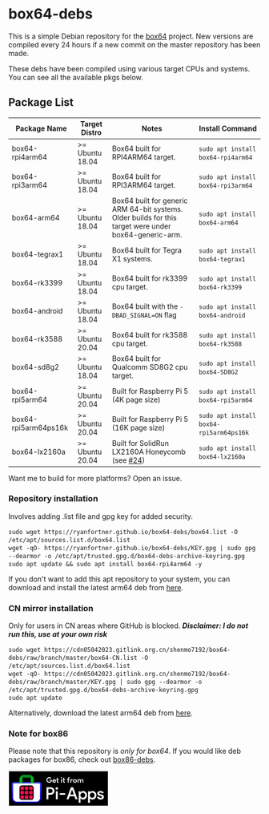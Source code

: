 # box64-debs

This is a simple Debian repository for the [box64](https://github.com/ptitSeb/box64) project. New versions are compiled every 24 hours if a new commit on the master repository has been made.

These debs have been compiled using various target CPUs and systems. You can see all the available pkgs below.

## Package List
Package Name | Target Distro | Notes | Install Command |
------------ | ------------- | ------------- | ------------- |
| box64-rpi4arm64 | >= Ubuntu 18.04 | Box64 built for RPI4ARM64 target. | `sudo apt install box64-rpi4arm64` |
| box64-rpi3arm64 | >= Ubuntu 18.04 | Box64 built for RPI3ARM64 target. | `sudo apt install box64-rpi3arm64` |
| box64-arm64 | >= Ubuntu 18.04 | Box64 built for generic ARM 64-bit systems. Older builds for this target were under box64-generic-arm. | `sudo apt install box64-arm64` |
| box64-tegrax1 | >= Ubuntu 18.04 | Box64 built for Tegra X1 systems. | `sudo apt install box64-tegrax1` |
| box64-rk3399 | >= Ubuntu 18.04 | Box64 built for rk3399 cpu target. | `sudo apt install box64-rk3399` |
| box64-android | >= Ubuntu 18.04 | Box64 built with the `-DBAD_SIGNAL=ON` flag | `sudo apt install box64-android` |
| box64-rk3588 | >= Ubuntu 20.04 | Box64 built for rk3588 cpu target. | `sudo apt install box64-rk3588` |
| box64-sd8g2   | >= Ubuntu 18.04 | Box64 built for Qualcomm SD8G2 cpu target.  | `sudo apt install box64-SD8G2`   |
| box64-rpi5arm64 | >= Ubuntu 20.04 | Built for Raspberry Pi 5 (4K page size) | `sudo apt install box64-rpi5arm64` |
| box64-rpi5arm64ps16k | >= Ubuntu 20.04 | Built for Raspberry Pi 5 (16K page size) | `sudo apt install box64-rpi5arm64ps16k` |
| box64-lx2160a | >= Ubuntu 20.04 | Built for SolidRun LX2160A Honeycomb (see [#24](https://github.com/ryanfortner/box64-debs/issues/24)) | `sudo apt install box64-lx2160a` |

Want me to build for more platforms? Open an issue. 

### Repository installation
Involves adding .list file and gpg key for added security.
```
sudo wget https://ryanfortner.github.io/box64-debs/box64.list -O /etc/apt/sources.list.d/box64.list
wget -qO- https://ryanfortner.github.io/box64-debs/KEY.gpg | sudo gpg --dearmor -o /etc/apt/trusted.gpg.d/box64-debs-archive-keyring.gpg 
sudo apt update && sudo apt install box64-rpi4arm64 -y
```
If you don't want to add this apt repository to your system, you can download and install the latest arm64 deb from [here](https://github.com/ryanfortner/box64-debs/tree/master/debian).

### CN mirror installation
Only for users in CN areas where GitHub is blocked. ***Disclaimer: I do not run this, use at your own risk***
```
sudo wget https://cdn05042023.gitlink.org.cn/shenmo7192/box64-debs/raw/branch/master/box64-CN.list -O /etc/apt/sources.list.d/box64.list
wget -qO- https://cdn05042023.gitlink.org.cn/shenmo7192/box64-debs/raw/branch/master/KEY.gpg | sudo gpg --dearmor -o /etc/apt/trusted.gpg.d/box64-debs-archive-keyring.gpg 
sudo apt update
```
Alternatively, download the latest arm64 deb from [here](https://cdn05042023.gitlink.org.cn/shenmo7192/box64-debs/src/branch/master/debian).

### Note for box86

Please note that this repository is *only for box64*. If you would like deb packages for box86, check out [box86-debs](https://github.com/ryanfortner/box86-debs).

[![badge](https://github.com/Botspot/pi-apps/blob/master/icons/badge.png?raw=true)](https://github.com/Botspot/pi-apps)  
